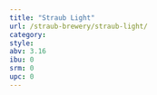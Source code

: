 ```yaml
---
title: "Straub Light"
url: /straub-brewery/straub-light/
category: 
style: 
abv: 3.16
ibu: 0
srm: 0
upc: 0
---
```


